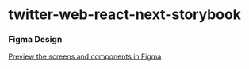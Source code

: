 # twitter-web-react-next-storybook

### Figma Design

[Preview the screens and components in Figma ](https://www.figma.com/file/TRacEkqK0iRDARt3UM2Br5/twitter-web?t=BgsKftgsPTQ8wR59-1)




